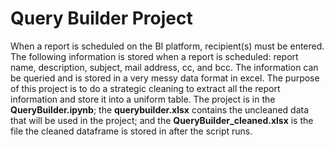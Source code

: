 # Query Builder Project

When a report is scheduled on the BI platform, recipient(s) must be entered. The following information is stored when a report is scheduled: report name, description, subject, mail address, cc, and bcc. The information can be queried and is stored in a very messy data format in excel. The purpose of this project is to do a strategic cleaning to extract all the report information and store it into a uniform table. The project is in the **QueryBuilder.ipynb**; the **querybuilder.xlsx** contains the uncleaned data that will be used in the project; and the **QueryBuilder_cleaned.xlsx** is the file the cleaned dataframe is stored in after the script runs.
